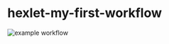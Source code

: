 # hexlet-my-first-workflow

![example workflow](https://github.com/EdgeToLife/hexlet-my-first-workflow/actions/workflows/hello-world.yml/badge.svg)
